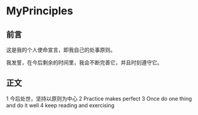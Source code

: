 # MyPrinciples

## 前言
这是我的个人使命宣言，即我自己的处事原则。

我发誓，在今后剩余的时间里，我会不断完善它，并且时刻遵守它。

## 正文
1 今后处世，坚持以原则为中心
2 Practice makes perfect
3 Once do one thing and do it well
4 keep reading and exercising
